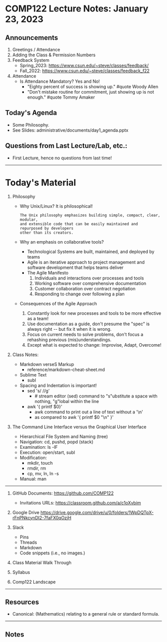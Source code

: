 # COMP122 Lecture Notes: January 23, 2023

## Announcements
   1. Greetings / Attendance
   1. Adding the Class & Permission Numbers
   1. Feedback System
      - Spring_2023: https://www.csun.edu/~steve/classes/feedback/
      - Fall_2022: https://www.csun.edu/~steve/classes/feedback_f22
   1. Attendance
      - Is Attendance Mandatory?  Yes and No!
        - "Eighty percent of success is showing up." #quote Woody Allen
        - "Don't mistake routine for commitment, just showing up is not enough."  #quote Tommy Amaker

## Today's Agenda
   * Some Philosophy.
   * See Slides: administrative/documents/day1_agenda.pptx


## Questions from Last Lecture/Lab, etc.:
   * First Lecture, hence no questions from last time!


---
# Today's Material
  1. Philosophy 
     * Why Unix/Linux?  It is philosophical!
       ```
       The Unix philosophy emphasizes building simple, compact, clear, modular, 
       and extensible code that can be easily maintained and repurposed by developers 
       other than its creators.
       ```
     * Why an emphasis on collaborative tools?
       - Technological Systems are built, maintained, and deployed by teams
       - Agile is an iterative approach to project management and software 
         development that helps teams deliver
       - The Agile Manifesto 
         1. Individuals and interactions over processes and tools
         1. Working software over comprehensive documentation
         1. Customer collaboration over contract negotiation
         1. Responding to change over following a plan
   
     * Consequences of the Agile Approach
       1. Constantly look for new processes and tools to be more effective as a team!
       1. Use documentation as a guide, don't presume the "spec" is always right -- 
          but fix it when it is wrong.
       1. Focus on current needs to solve problems, don't focus a rehashing previous
          (mis)understandings.
       1. Except what is expected to change: Improvise, Adapt, Overcome!

  1. Class Notes:
     - Markdown verseS Markup
       - reference/markdown-cheat-sheet.md
     - Sublime Text
       - subl
     - Spacing and Indentation is important!
       - sed 's/ //g'   
         - \# stream editor (sed) command to "s"ubstitute a space with nothing, "g"lobal within the line
       - awk '{ printf $0}'
         - awk command to print out a line of text without a '\n'
         - as compared to awk '{ printf $0 "\n" }'

  1. The Command Line Interface versus the Graphical User Interface
     - Hierarchical File System and Naming  (tree)
     - Navigation: cd, pushd, popd (stack)
     - Examination: ls -lF
     - Execution:  open/start, subl
     - Modification: 
       - mkdir, touch 
       - rmdir, rm 
       - cp, mv, ln, ln -s 
     - Manual: man 

---
  1. GitHub Documents: https://github.com/COMP122
     - Invitations URLs: https://classroom.github.com/a/c1oXvbim

  1. Google Drive
https://drive.google.com/drive/u/0/folders/1WpDQTpX-rFnPNkcynDI2-7faFX0qOzjH

  1. Slack
     - Pins
     - Threads
     - Markdown
     - Code snippets (i.e., no images.)

  1. Class Material Walk Through

  1. Syllabus

  1. Comp122 Landscape



---
## Resources
  * Canonical: (Mathematics) relating to a general rule or standard formula.


---
## Notes
<!-- This section is for students to place their notes -->

